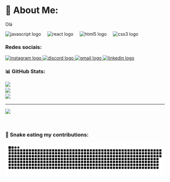 # 💫 About Me:
Olá

<div align="left">
  <img src="https://cdn.jsdelivr.net/gh/devicons/devicon/icons/javascript/javascript-original.svg" height="30" alt="javascript logo" />
  <img width="12" />
  <img src="https://cdn.jsdelivr.net/gh/devicons/devicon/icons/react/react-original.svg" height="30" alt="react logo" />
  <img width="12" />
  <img src="https://cdn.jsdelivr.net/gh/devicons/devicon/icons/html5/html5-original.svg" height="30" alt="html5 logo" />
  <img width="12" />
  <img src="https://cdn.jsdelivr.net/gh/devicons/devicon/icons/css3/css3-original.svg" height="30" alt="css3 logo" />
</div>

### Redes sociais:
<div align="left">
  <a href="https://instagram.com/seu_instagram" target="_blank">
    <img src="https://img.shields.io/static/v1?message=Instagram&logo=instagram&label=&color=E4405F&logoColor=white&labelColor=&style=for-the-badge" height="35" alt="instagram logo" />
  </a>
  <a href="https://discord.com/users/seu_discord" target="_blank">
    <img src="https://img.shields.io/static/v1?message=Discord&logo=discord&label=&color=7289DA&logoColor=white&labelColor=&style=for-the-badge" height="35" alt="discord logo" />
  </a>
  <a href="mailto:seuemail@gmail.com" target="_blank">
    <img src="https://img.shields.io/static/v1?message=Gmail&logo=gmail&label=&color=D14836&logoColor=white&labelColor=&style=for-the-badge" height="35" alt="gmail logo" />
  </a>
  <a href="https://linkedin.com/in/seu_linkedin" target="_blank">
    <img src="https://img.shields.io/static/v1?message=LinkedIn&logo=linkedin&label=&color=0077B5&logoColor=white&labelColor=&style=for-the-badge" height="35" alt="linkedin logo" />
  </a>
</div>

### 📊 GitHub Stats:
![](https://github-readme-stats.vercel.app/api?username=Melkgit&theme=blue_navy&hide_border=false&include_all_commits=false&count_private=false)<br/>
![](https://github-readme-streak-stats.herokuapp.com/?user=Melkgit&theme=blue_navy&hide_border=false)<br/>
![](https://github-readme-stats.vercel.app/api/top-langs/?username=Melkgit&theme=blue_navy&hide_border=false&include_all_commits=false&count_private=false&layout=compact)

---

[![](https://visitcount.itsvg.in/api?id=Melkgit&icon=0&color=0)](https://visitcount.itsvg.in)

<br clear="both">

### 🐍 Snake eating my contributions:
![Snake animation](https://github.com/Melkgit/Melkgit/blob/output/snake.svg)
